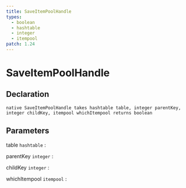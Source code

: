 ```yaml
---
title: SaveItemPoolHandle
types:
  - boolean
  - hashtable
  - integer
  - itempool
patch: 1.24
---
```


# SaveItemPoolHandle

## Declaration

```jass
native SaveItemPoolHandle takes hashtable table, integer parentKey, integer childKey, itempool whichItempool returns boolean
```

## Parameters
table `hashtable`
: 

parentKey `integer`
: 

childKey `integer`
: 

whichItempool `itempool`
: 
